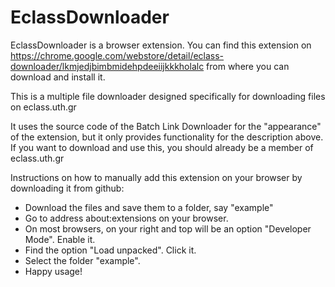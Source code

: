 # EclassDownloader

EclassDownloader is a browser extension.
You can find this extension on https://chrome.google.com/webstore/detail/eclass-downloader/lkmjedjbimbmidehpdeeiijkkkholalc
  from where you can download and install it.
  
This is a multiple file downloader designed specifically for downloading files on eclass.uth.gr

It uses the source code of the Batch Link Downloader for the "appearance" of the extension, 
but it only provides functionality for the description above.
If you want to download and use this, you should already be a member of eclass.uth.gr

Instructions on how to manually add this extension on your browser by downloading it from github:
  - Download the files and save them to a folder, say "example"
  - Go to address about:extensions on your browser.
  - On most browsers, on your right and top will be an option "Developer Mode". Enable it.
  - Find the option "Load unpacked". Click it.
  - Select the folder "example".
  - Happy usage!


